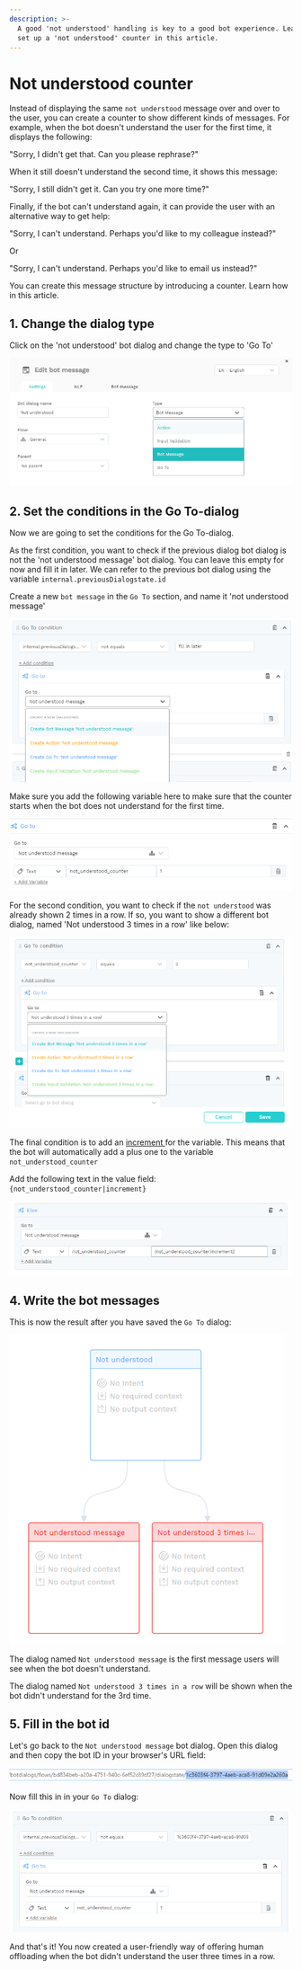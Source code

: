 ```yaml
---
description: >-
  A good 'not understood' handling is key to a good bot experience. Learn how to
  set up a 'not understood' counter in this article.
---
```


# Not understood counter

Instead of displaying the same `not understood` message over and over to the user, you can create a counter to show different kinds of messages. For example, when the bot doesn't understand the user for the first time, it displays the following:

"Sorry, I didn't get that. Can you please rephrase?"

When it still doesn't understand the second time, it shows this message:

"Sorry, I still didn't get it. Can you try one more time?"

Finally, if the bot can't understand again, it can provide the user with an alternative way to get help:

"Sorry, I can't understand. Perhaps you'd like to my colleague instead?"

Or 

"Sorry, I can't understand. Perhaps you'd like to email us instead?"

You can create this message structure by introducing a counter. Learn how in this article.

## 1. Change the dialog type

Click on the 'not understood' bot dialog and change the type to 'Go To' 

![From bot message to Go To](../../.gitbook/assets/image%20%28469%29.png)

## 2. Set the conditions in the Go To-dialog

Now we are going to set the conditions for the Go To-dialog.

As the first condition, you want to check if the previous dialog bot dialog is not the 'not understood message' bot dialog. You can leave this empty for now and fill it in later. We can refer to the previous bot dialog using the variable `internal.previousDialogstate.id` 

Create a new `bot message` in the `Go To` section, and name it 'not understood message'

![](../../.gitbook/assets/image%20%28475%29.png)

Make sure you add the following variable here to make sure that the counter starts when the bot does not understand for the first time.

![](../../.gitbook/assets/image%20%28473%29.png)

For the second condition, you want to check if the `not understood` was already shown 2 times in a row. If so, you want to show a different bot dialog, named 'Not understood 3 times in a row' like below:

![](../../.gitbook/assets/image%20%28471%29.png)

The final condition is to add an [increment ](https://docs.chatlayer.ai/bot-answers/settings/secure-variables-gdpr#incrementing-variable-counter)for the variable. This means that the bot will automatically add a plus one to the variable `not_understood_counter`

Add the following text in the value field: `{not_understood_counter|increment}`

![](../../.gitbook/assets/image%20%28474%29.png)

## 4. Write the bot messages

This is now the result after you have saved the `Go To` dialog:

![](../../.gitbook/assets/image%20%28476%29.png)

The dialog named `Not understood message` is the first message users will see when the bot doesn't understand. 

The dialog named `Not understood 3 times in a row` will be shown when the bot didn't understand for the 3rd time. 

## 5. Fill in the bot id 

Let's go back to the `Not understood message` bot dialog. Open this dialog and then copy the bot ID in your browser's URL field:

![](../../.gitbook/assets/image%20%28468%29.png)

Now fill this in in your `Go To` dialog:

![](../../.gitbook/assets/image%20%28470%29.png)

And that's it! You now created a user-friendly way of offering human offloading when the bot didn't understand the user three times in a row.

